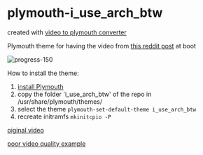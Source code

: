 # plymouth-i_use_arch_btw

created with [video to plymouth converter](https://github.com/SimoriccITA/video-to-plymouth)

Plymouth theme for having the video from [this reddit post](https://www.reddit.com/r/archlinux/comments/10euewd/just_made_a_trailer/) at boot

![progress-150](https://user-images.githubusercontent.com/54505492/216328093-60751168-5595-419d-a1ed-8184d37da631.png)

How to install the theme:

1. [install Plymouth](https://wiki.archlinux.org/title/plymouth)
2. copy the folder 'i_use_arch_btw' of the repo in /usr/share/plymouth/themes/
3. select the theme ``` plymouth-set-default-theme i_use_arch_btw ```
4. recreate initramfs ``` mkinitcpio -P ```

[oiginal video](https://user-images.githubusercontent.com/54505492/216335724-8d913a7a-1b83-4659-9d12-a03ee4f0d0da.mp4)

[poor video quality example](https://user-images.githubusercontent.com/54505492/216481900-ab3d8030-6a78-4842-ba05-ac2e31d577e5.mp4)
